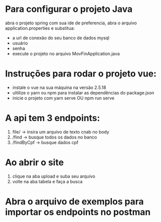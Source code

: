 # Para configurar o projeto Java

abra o projeto spring com sua ide de preferencia, 
abra o arquivo application.properties e substitua: 
- a url de conexão do seu banco de dados mysql
- usuário
- senha
- execute o projeto no arquivo MovFinApplication.java

# Instruções para rodar o projeto vue:
- instale o vue na sua máquina na versão 2.5.18
- ultilize o yarn ou npm para instalar as dependências do package.json
- inicie o projeto com yarn serve OU npm run serve

# A api tem 3 endpoints:
1. file/ -> insira um arquivo de texto cnab no body
2. /find ->  busque todos os dados no banco
3. /findByCpf -> busque dados cpf

# Ao abrir o site
1. clique na aba upload e suba seu arquivo
2. volte na aba tabela e faça a busca

# Abra o arquivo de exemplos para importar os endpoints no postman
